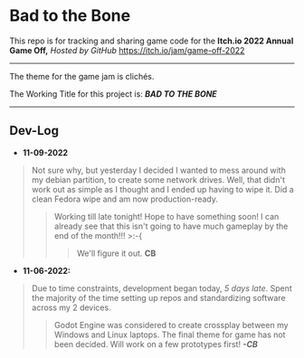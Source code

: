 # Bad to the Bone

This repo is for tracking and sharing game code for the **Itch.io 2022 Annual Game Off,** *Hosted by GitHub* <https://itch.io/jam/game-off-2022>

**********

The theme for the game jam is clichés.

The Working Title for this project is: ***BAD TO THE BONE***

*********
## Dev-Log
* **11-09-2022**
> Not sure why, but yesterday I decided I wanted to mess around with my debian partition, to create some network drives. Well, that didn't work out as simple as I thought and I ended up having to wipe it. Did a clean Fedora wipe and am now production-ready.
>> Working till late tonight! Hope to have something soon! I can already see that this isn't going to have much gameplay by the end of the month!!! >:-{
>>> We'll figure it out. **CB**

* **11-06-2022:**
> Due to time constraints, development began today, *5 days late*.
> Spent the majority of the time setting up repos and 
> standardizing software across my 2 devices.
>> Godot Engine was considered to create crossplay between my Windows and Linux laptops.
> The final theme for game has not been decided.
>> Will work on a few prototypes first! ***-CB***
